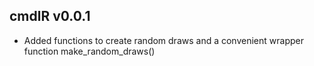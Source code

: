 ## cmdlR v0.0.1
* Added functions to create random draws and a convenient wrapper function
make_random_draws()
